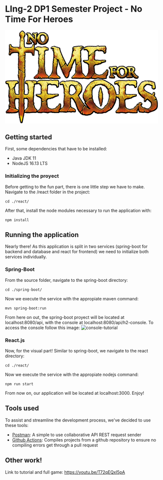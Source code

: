 # LIng-2 DP1 Semester Project - No Time For Heroes
![Logo](/react/public/images/logo_ntfh.png)


## Getting started
First, some dependencies that have to be installed:
- Java JDK 11
- NodeJS 16.13 LTS

### Initializing the proyect
Before getting to the fun part, there is one little step we have to make.
Navigate to the /react folder in the project:
```
cd ./react/
```
After that, install the node modules necessary to run the application with:
```
npm install
```

## Running the application
Nearly there! As this application is split in two services (spring-boot for backend and database and react for frontend)
we need to initialize both services individually.

### Spring-Boot
From the source folder, navigate to the spring-boot directory:
```
cd ./spring-boot/
```
Now we execute the service with the appropiate maven command:
```
mvn spring-boot:run
```
From here on out, the spring-boot proyect will be located at localhost:8080/api, with the console at localhost:8080/api/h2-console.
To access the console follow this image:
![console-tutorial](https://i.imgur.com/rQuYCm4.png)

### React.js
Now, for the visual part! Similar to spring-boot, we navigate to the react directory:
```
cd ./react/
```
Now we execute the service with the appropiate nodejs command:
```
npm run start
```
From now on, our application will be located at localhost:3000. Enjoy!

## Tools used
To assist and streamline the development process, we've decided to use these tools:
- [Postman](https://www.postman.com/): A simple to use collaborative API REST request sender
- [Github Actions](https://github.com/features/actions): Compiles projects from a github repository to ensure no compiling errors get through a pull request

## Other work!
Link to tutorial and full game: https://youtu.be/T72qEQxI5pA
